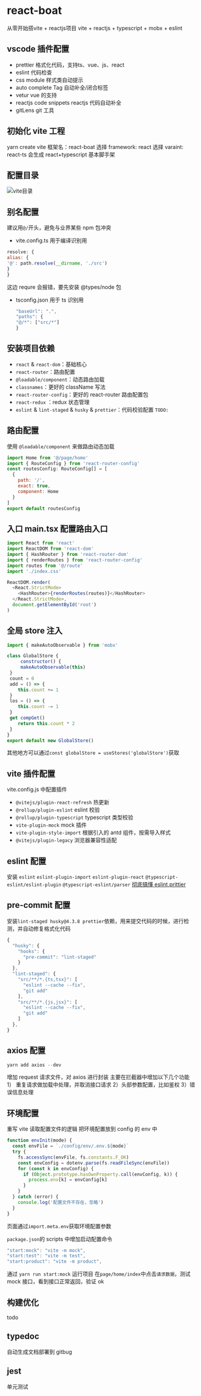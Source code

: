 # react-boat
从零开始搭vite + reactjs项目
vite + reactjs + typescript + mobx + eslint

## vscode 插件配置

* prettier
格式化代码，支持ts、vue、js、react
* eslint
代码检查
* css module
样式类自动提示
* auto complete Tag
自动补全/闭合标签
* vetur
vue 的支持
* reactjs code snippets
reactjs 代码自动补全
* gitLens
git 工具

## 初始化 vite 工程

yarn create vite
框架名：react-boat
选择 framework: react
选择 varaint: react-ts
会生成 react+typescript 基本脚手架

## 配置目录

![vite目录](https://user-images.githubusercontent.com/7429874/138553194-83aa491d-d3d5-40e5-8bc0-2e13b742af32.png)

## 别名配置

建议用`@/`开头，避免与业界某些 npm 包冲突

- vite.config.ts 用于编译识别用

```js
resolve: {
alias: {
'@': path.resolve(__dirname, './src')
}
}
```

这边 requre 会报错，要先安装 @types/node 包

- tsconfig.json 用于 ts 识别用
  ```js
  "baseUrl": ".",
  "paths": {
  "@/*": ["src/*"]
  }
  ```

## 安装项目依赖

- `react` & `react-dom`：基础核心
- `react-router`：路由配置
- `@loadable/component`：动态路由加载
- `classnames`：更好的 className 写法
- `react-router-config`：更好的 react-router 路由配置包
- `react-redux` ：redux 状态管理
- `eslint` & `lint-staged` & `husky` & `prettier`：代码校验配置 `TODO:`

## 路由配置

使用 `@loadable/component` 来做路由动态加载

```js
import Home from '@/page/home'
import { RouteConfig } from 'react-router-config'
const routesConfig: RouteConfig[] = [
  {
    path: '/',
    exact: true,
    component: Home
  }
]
export default routesConfig
```

## 入口 main.tsx 配置路由入口

```js
import React from 'react'
import ReactDOM from 'react-dom'
import { HashRouter } from 'react-router-dom'
import { renderRoutes } from 'react-router-config'
import routes from '@/route'
import './index.css'

ReactDOM.render(
  <React.StrictMode>
    <HashRouter>{renderRoutes(routes)}</HashRouter>
  </React.StrictMode>,
  document.getElementById('root')
)
```

## 全局 store 注入

```js
import { makeAutoObservable } from 'mobx'

class GlobalStore {
	 constructor() {
	 makeAutoObservable(this)
 }
 count = 0
 add = () => {
 	this.count += 1
 }
 los = () => {
 	this.count -= 1
 }
 get compGet()
 	return this.count * 2
 }
}
export default new GlobalStore()
```

其他地方可以通过`const globalStore = useStores('globalStore')`获取

## vite 插件配置

vite.config.js 中配置插件

- `@vitejs/plugin-react-refresh`
  热更新
- `@rollup/plugin-eslint`
  eslint 校验
- `@rollup/plugin-typescript`
  typescript 类型校验
- `vite-plugin-mock`
  mock 插件
- `vite-plugin-style-import`
  根据引入的 antd 组件，按需导入样式
- `@vitejs/plugin-legacy`
  浏览器兼容性适配

## eslint 配置

安装
`eslint`
`eslint-plugin-import`
`eslint-plugin-react`
`@typescript-eslint/eslint-plugin`
`@typescript-eslint/parser`
[彻底搞懂 eslint,prittier](https://juejin.cn/post/6909788084666105864)

## pre-commit 配置

安装`lint-staged husky@4.3.8 prettier`依赖，用来提交代码的时候，进行检测，并自动修复格式化代码

```js
{
  "husky": {
    "hooks": {
      "pre-commit": "lint-staged"
    }
  },
  "lint-staged": {
    "src/**/*.{ts,tsx}": [
      "eslint --cache --fix",
      "git add"
    ],
    "src/**/*.{js,jsx}": [
      "eslint --cache --fix",
      "git add"
    ]
  },
}
```

## axios 配置

```js
yarn add axios --dev
```

增加 request 请求文件，对 axios 进行封装
主要在拦截器中增加以下几个功能
1） 重复请求做加载中处理，并取消接口请求
2）头部参数配置，比如鉴权
3）错误信息处理

## 环境配置

重写 vite 读取配置文件的逻辑
把环境配置放到 config 的 env 中

```js
function envInit(mode) {
  const envFile = `./config/env/.env.${mode}`
  try {
    fs.accessSync(envFile, fs.constants.F_OK)
    const envConfig = dotenv.parse(fs.readFileSync(envFile))
    for (const k in envConfig) {
      if (Object.prototype.hasOwnProperty.call(envConfig, k)) {
        process.env[k] = envConfig[k]
      }
    }
  } catch (error) {
    console.log('配置文件不存在，忽略')
  }
}
```

页面通过`import.meta.env`获取环境配置参数

`package.json`的 scripts 中增加启动配置命令

```js
"start:mock": "vite -m mock",
"start:test": "vite -m test",
"start:product": "vite -m product",
```

通过 `yarn run start:mock` 运行项目
在`page/home/index`中点击`请求数据`，测试 mock 接口，看到接口正常返回，验证 ok

## 构建优化

todo

## typedoc

自动生成文档部署到 gitbug

## jest

单元测试
